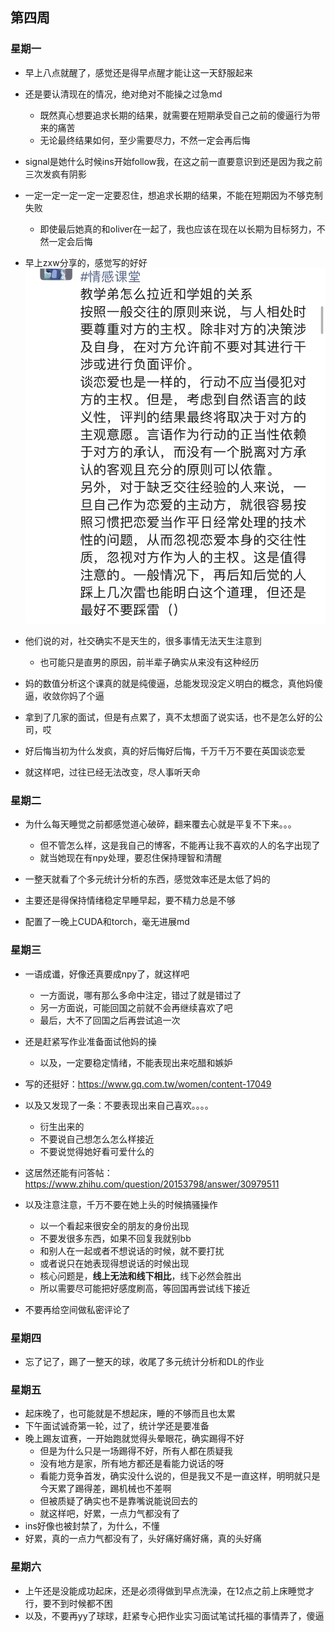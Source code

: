 ## 第四周

### 星期一

- 早上八点就醒了，感觉还是得早点醒才能让这一天舒服起来

- 还是要认清现在的情况，绝对绝对不能操之过急md
  - 既然真心想要追求长期的结果，就需要在短期承受自己之前的傻逼行为带来的痛苦
  - 无论最终结果如何，至少需要尽力，不然一定会再后悔
- signal是她什么时候ins开始follow我，在这之前一直要意识到还是因为我之前三次发疯有阴影
- 一定一定一定一定一定要忍住，想追求长期的结果，不能在短期因为不够克制失败
  - 即使最后她真的和oliver在一起了，我也应该在现在以长期为目标努力，不然一定会后悔

- 早上zxw分享的，感觉写的好好![3830e533bcf03796b30f6434592cf8e](./assets/3830e533bcf03796b30f6434592cf8e.jpg)

- 他们说的对，社交确实不是天生的，很多事情无法天生注意到
  - 也可能只是直男的原因，前半辈子确实从来没有这种经历

- 妈的数值分析这个课真的就是纯傻逼，总能发现没定义明白的概念，真他妈傻逼，收敛你妈了个逼
- 拿到了几家的面试，但是有点累了，真不太想面了说实话，也不是怎么好的公司，哎
- 好后悔当初为什么发疯，真的好后悔好后悔，千万千万不要在英国谈恋爱
- 就这样吧，过往已经无法改变，尽人事听天命

### 星期二

- 为什么每天睡觉之前都感觉道心破碎，翻来覆去心就是平复不下来。。。
  - 但不管怎么样，这是我自己的博客，不能再让我不喜欢的人的名字出现了
  - 就当她现在有npy处理，要忍住保持理智和清醒

- 一整天就看了个多元统计分析的东西，感觉效率还是太低了妈的
- 主要还是得保持情绪稳定早睡早起，要不精力总是不够
- 配置了一晚上CUDA和torch，毫无进展md

### 星期三

- 一语成谶，好像还真要成npy了，就这样吧
  - 一方面说，哪有那么多命中注定，错过了就是错过了
  - 另一方面说，可能回国之前就不会再继续喜欢了吧
  - 最后，大不了回国之后再尝试追一次
- 还是赶紧写作业准备面试他妈的操
  - 以及，一定要稳定情绪，不能表现出来吃醋和嫉妒
- 写的还挺好：https://www.gq.com.tw/women/content-17049

- 以及又发现了一条：不要表现出来自己喜欢。。。。
  - 衍生出来的
  - 不要说自己想怎么怎么样接近
  - 不要说觉得她好看可爱什么的
- 这居然还能有问答帖：https://www.zhihu.com/question/20153798/answer/30979511
- 以及注意注意，千万不要在她上头的时候搞骚操作
  - 以一个看起来很安全的朋友的身份出现
  - 不要发很多东西，如果不回复我就别bb
  - 和别人在一起或者不想说话的时候，就不要打扰
  - 或者说只在她表现得想说话的时候出现
  - 核心问题是，**线上无法和线下相比**，线下必然会胜出
  - 所以需要尽可能把好感度刷高，等回国再尝试线下接近
- 不要再给空间做私密评论了

### 星期四

- 忘了记了，踢了一整天的球，收尾了多元统计分析和DL的作业

### 星期五

- 起床晚了，也可能就是不想起床，睡的不够而且也太累
- 下午面试诚奇第一轮，过了，统计学还是要准备
- 晚上踢友谊赛，一开始跑就觉得头晕眼花，确实踢得不好
  - 但是为什么只是一场踢得不好，所有人都在质疑我
  - 没有地方是家，所有地方都还是看能力说话的呀
  - 看能力竞争首发，确实没什么说的，但是我又不是一直这样，明明就只是今天累了踢得差，踢机械也不差啊
  - 但被质疑了确实也不是靠嘴说能说回去的
  - 就这样吧，好累，一点力气都没有了
- ins好像也被封禁了，为什么，不懂
- 好累，真的一点力气都没有了，头好痛好痛好痛，真的头好痛

### 星期六

- 上午还是没能成功起床，还是必须得做到早点洗澡，在12点之前上床睡觉才行，要不到时候都不困
- 以及，不要再yy了球球，赶紧专心把作业实习面试笔试托福的事情弄了，傻逼
